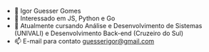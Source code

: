 - 👋 Igor Guesser Gomes
- 👀 Interessado em JS, Python e Go
- 🌱 Atualmente cursando Análise e Desenvolvimento de Sistemas (UNIVALI) e Desenvolvimento Back-end (Cruzeiro do Sul)
- 📫 E-mail para contato guesserigor@gmail.com

<!---
1gg0/1gg0 is a ✨ special ✨ repository because its `README.md` (this file) appears on your GitHub profile.
You can click the Preview link to take a look at your changes.
--->

